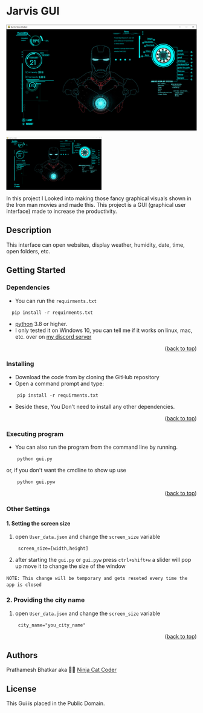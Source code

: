 # Jarvis GUI

![alt text](bg.png)

<img src="GUI_images/bg.png" align="center"
     alt="Size Limit logo by Anton Lovchikov" width="50%">

In this project I Looked into making those fancy graphical visuals shown in the Iron man movies
and made this. This project is a GUI (graphical user interface) made to increase the productivity.

## Description

This interface can open websites, display weather, humidity, date, time, open folders, etc.

## Getting Started

### Dependencies

* You can run the `requirments.txt`

```
  pip install -r requirments.txt
```

* [python](https://www.python.org/) 3.8 or higher.
* I only tested it on Windows 10, you can tell me if it works on linux, mac, etc. over on [my discord server](https://discord.gg/uJnRmvQ6NS)

<p align="right">(<a href="#top">back to top</a>)</p>

### Installing

* Download the code from by cloning the GitHub repository
* Open a command prompt and type:

```
    pip install -r requirments.txt
```

* Beside these, You Don't need to install any other dependencies.

<p align="right">(<a href="#top">back to top</a>)</p>

### Executing program

* You can also run the program from the command line by running.

```
    python gui.py
```

or, if you don't want the cmdline to show up use

```
    python gui.pyw
```


<p align="right">(<a href="#top">back to top</a>)</p>

### Other Settings
####  1. Setting the screen size
1) open `User_data.json` and change the `screen_size` variable
   ```
    screen_size=[width,height]
    ```
   
2) after starting the `gui.py` or `gui.pyw` press `ctrl+shift+w` a slider will pop up move it to change the size of the window

`NOTE: This change will be temporary and gets reseted every time the app is closed`

### 2. Providing the city name
1) open `User_data.json` and change the `screen_size` variable

   ```
    city_name="you_city_name"
    ```


<p align="right">(<a href="#top">back to top</a>)</p>

## Authors

Prathamesh Bhatkar aka 🐱‍👤 [Ninja Cat Coder](https://www.codegrepper.com/profile/prathamesh-bhatkar)

## License

This Gui is placed in the Public Domain.
